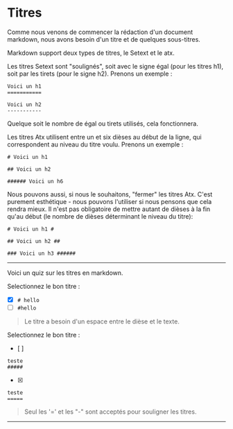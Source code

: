 # Titres


Comme nous venons de commencer la rédaction d'un document markdown, nous avons besoin d'un titre et de quelques sous-titres.

Markdown support deux types de titres, le Setext et le atx.

Les titres Setext sont "soulignés", soit avec le signe égal (pour les titres h1), soit par les tirets (pour le signe h2). Prenons un exemple :

```
Voici un h1
===========

Voici un h2
-----------
```

Quelque soit le nombre de égal ou tirets utilisés, cela fonctionnera.

Les titres Atx utilisent entre un et six dièses au début de la ligne, qui correspondent au niveau du titre voulu. Prenons un exemple :

```
# Voici un h1

## Voici un h2

###### Voici un h6
```

Nous pouvons aussi, si nous le souhaitons, "fermer" les titres Atx. C'est purement esthétique - nous pouvons l'utiliser si nous pensons que cela rendra mieux. Il n'est pas obligatoire de mettre autant de dièses à la fin qu'au début (le nombre de dièses déterminant le niveau du titre):

```
# Voici un h1 #

## Voici un h2 ##

### Voici un h3 ######
```


---

Voici un quiz sur les titres en markdown.

Selectionnez le bon titre :
- [x] `# hello`
- [ ] `#hello`

> Le titre a besoin d'un espace entre le dièse et le texte.

Selectionnez le bon titre :
- [ ]  
```
teste
#####
```
- [x]   
```
teste
=====
```

> Seul les '=' et les "-" sont acceptés pour souligner les titres.

---


